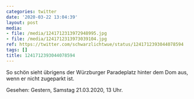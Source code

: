 ```yaml
---
categories: twitter
date: '2020-03-22 13:04:39'
layout: post
media:
- file: /media/1241712313972948995.jpg
- file: /media/1241712313973039104.jpg
ref: https://twitter.com/schwarzlichtwue/status/1241712393044078594
tags: []
title: 1241712393044078594
---
```

So schön sieht übrigens der Würzburger Paradeplatz hinter dem Dom aus, wenn er nicht zugeparkt ist.



Gesehen: Gestern, Samstag 21.03.2020, 13 Uhr.  